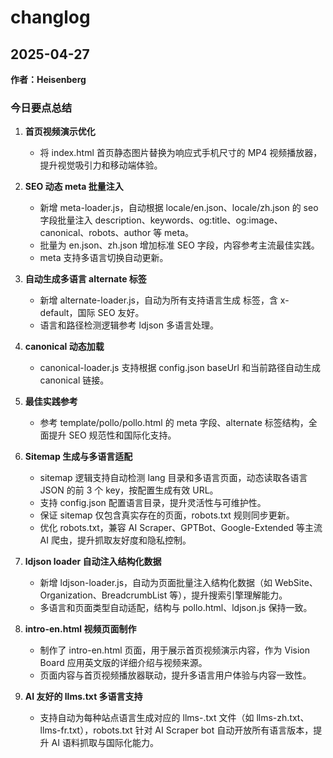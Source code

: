 # changlog



## 2025-04-27

**作者：Heisenberg**

### 今日要点总结

1. **首页视频演示优化**
   - 将 index.html 首页静态图片替换为响应式手机尺寸的 MP4 视频播放器，提升视觉吸引力和移动端体验。

2. **SEO 动态 meta 批量注入**
   - 新增 meta-loader.js，自动根据 locale/en.json、locale/zh.json 的 seo 字段批量注入 description、keywords、og:title、og:image、canonical、robots、author 等 meta。
   - 批量为 en.json、zh.json 增加标准 SEO 字段，内容参考主流最佳实践。
   - meta 支持多语言切换自动更新。

3. **自动生成多语言 alternate 标签**
   - 新增 alternate-loader.js，自动为所有支持语言生成 <link rel="alternate" hreflang=...> 标签，含 x-default，国际 SEO 友好。
   - 语言和路径检测逻辑参考 ldjson 多语言处理。

4. **canonical 动态加载**
   - canonical-loader.js 支持根据 config.json baseUrl 和当前路径自动生成 canonical 链接。

5. **最佳实践参考**
   - 参考 template/pollo/pollo.html 的 meta 字段、alternate 标签结构，全面提升 SEO 规范性和国际化支持。

6. **Sitemap 生成与多语言适配**
   - sitemap 逻辑支持自动检测 lang 目录和多语言页面，动态读取各语言 JSON 的前 3 个 key，按配置生成有效 URL。
   - 支持 config.json 配置语言目录，提升灵活性与可维护性。
   - 保证 sitemap 仅包含真实存在的页面，robots.txt 规则同步更新。
   - 优化 robots.txt，兼容 AI Scraper、GPTBot、Google-Extended 等主流 AI 爬虫，提升抓取友好度和隐私控制。

7. **ldjson loader 自动注入结构化数据**
   - 新增 ldjson-loader.js，自动为页面批量注入结构化数据（如 WebSite、Organization、BreadcrumbList 等），提升搜索引擎理解能力。
   - 多语言和页面类型自动适配，结构与 pollo.html、ldjson.js 保持一致。

7. **intro-en.html 视频页面制作**
   - 制作了 intro-en.html 页面，用于展示首页视频演示内容，作为 Vision Board 应用英文版的详细介绍与视频来源。
   - 页面内容与首页视频播放器联动，提升多语言用户体验与内容一致性。

8. **AI 友好的 llms.txt 多语言支持**
   - 支持自动为每种站点语言生成对应的 llms-<lang>.txt 文件（如 llms-zh.txt、llms-fr.txt），robots.txt 针对 AI Scraper bot 自动开放所有语言版本，提升 AI 语料抓取与国际化能力。
